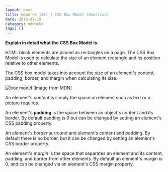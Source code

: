 ```yaml
---
layout: post
title: mdworks (#3) | CSS Box Model [Question]
date: 2016-07-19
category: mdworks
tags: []
---
```


**Explain in detail what the CSS Box Model is.**

HTML block elements are placed as rectangles on a page. The CSS Box Model is used to calculate the size of an element rectangle and its position relative to other elements. 

The CSS box model takes into account the size of an element's content, padding, border, and margin when calculating its size. 

![box model](https://mdn.mozillademos.org/files/8685/boxmodel-(3).png)
(Image from MDN)

An element's *content* is simply the space an element such as text or a picture requires. 

An element's **padding** is the space between an object's content and its border. By default padding is 0 but can be changed by setting an element's CSS padding property. 

An element's *border* surround and element's content and padding. By default there is no border, but it can be changed by setting an element's CSS border property. 

An element's *margin* is the space that separates an element and its content, padding, and border from other elements. By default an element's margin is 0, and can be changed via an element's CSS margin property. 
